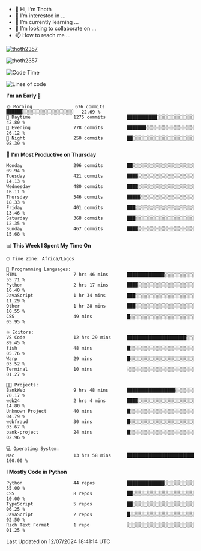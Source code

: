 <!---
thoth2357/thoth2357 is a ✨ special ✨ repository because its `README.md` (this file) appears on your GitHub profile.
You can click the Preview link to take a look at your changes.
--->

- 👋 Hi, I’m Thoth
- 👀 I’m interested in ...
- 🌱 I’m currently learning ...
- 💞️ I’m looking to collaborate on ...
- 📫 How to reach me ...


<p align="left"> <a href="https://github.com/ryo-ma/github-profile-trophy"><img src="https://github-profile-trophy.vercel.app/?username=thoth2357&theme=gruvbox&no-bg=true&no-frame=false&title=MultiLanguage,Commits,Repositories,Stars,Followers,PullRequest,Reviews,Issues" alt="thoth2357" /></a> </p>

<p align="left"> <img src="https://komarev.com/ghpvc/?username=thoth2357&label=Profile%20views&color=0e75b6&style=flat" alt="thoth2357" /> </p>

<!--START_SECTION:waka-->
![Code Time](http://img.shields.io/badge/Code%20Time-3%2C082%20hrs%2015%20mins-blue)

![Lines of code](https://img.shields.io/badge/From%20Hello%20World%20I%27ve%20Written-31.0%20million%20lines%20of%20code-blue)

**I'm an Early 🐤** 

```text
🌞 Morning                676 commits         ██████░░░░░░░░░░░░░░░░░░░   22.69 % 
🌆 Daytime                1275 commits        ███████████░░░░░░░░░░░░░░   42.80 % 
🌃 Evening                778 commits         ███████░░░░░░░░░░░░░░░░░░   26.12 % 
🌙 Night                  250 commits         ██░░░░░░░░░░░░░░░░░░░░░░░   08.39 % 
```
📅 **I'm Most Productive on Thursday** 

```text
Monday                   296 commits         ██░░░░░░░░░░░░░░░░░░░░░░░   09.94 % 
Tuesday                  421 commits         ████░░░░░░░░░░░░░░░░░░░░░   14.13 % 
Wednesday                480 commits         ████░░░░░░░░░░░░░░░░░░░░░   16.11 % 
Thursday                 546 commits         █████░░░░░░░░░░░░░░░░░░░░   18.33 % 
Friday                   401 commits         ███░░░░░░░░░░░░░░░░░░░░░░   13.46 % 
Saturday                 368 commits         ███░░░░░░░░░░░░░░░░░░░░░░   12.35 % 
Sunday                   467 commits         ████░░░░░░░░░░░░░░░░░░░░░   15.68 % 
```


📊 **This Week I Spent My Time On** 

```text
🕑︎ Time Zone: Africa/Lagos

💬 Programming Languages: 
HTML                     7 hrs 46 mins       ██████████████░░░░░░░░░░░   55.71 % 
Python                   2 hrs 17 mins       ████░░░░░░░░░░░░░░░░░░░░░   16.40 % 
JavaScript               1 hr 34 mins        ███░░░░░░░░░░░░░░░░░░░░░░   11.29 % 
Other                    1 hr 28 mins        ███░░░░░░░░░░░░░░░░░░░░░░   10.55 % 
CSS                      49 mins             █░░░░░░░░░░░░░░░░░░░░░░░░   05.95 % 

🔥 Editors: 
VS Code                  12 hrs 29 mins      ██████████████████████░░░   89.45 % 
fish                     48 mins             █░░░░░░░░░░░░░░░░░░░░░░░░   05.76 % 
Warp                     29 mins             █░░░░░░░░░░░░░░░░░░░░░░░░   03.52 % 
Terminal                 10 mins             ░░░░░░░░░░░░░░░░░░░░░░░░░   01.27 % 

🐱‍💻 Projects: 
BankWeb                  9 hrs 48 mins       ██████████████████░░░░░░░   70.17 % 
web24                    2 hrs 4 mins        ████░░░░░░░░░░░░░░░░░░░░░   14.80 % 
Unknown Project          40 mins             █░░░░░░░░░░░░░░░░░░░░░░░░   04.79 % 
webfraud                 30 mins             █░░░░░░░░░░░░░░░░░░░░░░░░   03.67 % 
bank-project             24 mins             █░░░░░░░░░░░░░░░░░░░░░░░░   02.96 % 

💻 Operating System: 
Mac                      13 hrs 58 mins      █████████████████████████   100.00 % 
```

**I Mostly Code in Python** 

```text
Python                   44 repos            ██████████████░░░░░░░░░░░   55.00 % 
CSS                      8 repos             ██░░░░░░░░░░░░░░░░░░░░░░░   10.00 % 
TypeScript               5 repos             ██░░░░░░░░░░░░░░░░░░░░░░░   06.25 % 
JavaScript               2 repos             █░░░░░░░░░░░░░░░░░░░░░░░░   02.50 % 
Rich Text Format         1 repo              ░░░░░░░░░░░░░░░░░░░░░░░░░   01.25 % 
```




 Last Updated on 12/07/2024 18:41:14 UTC
<!--END_SECTION:waka-->
<!--![](http://github-profile-summary-cards.vercel.app/api/cards/profile-details?username=thoth2357&theme=2077)

![](http://github-profile-summary-cards.vercel.app/api/cards/stats?username=thoth2357&theme=2077)![](http://github-profile-summary-cards.vercel.app/api/cards/productive-time?username=thoth2357&theme=2077&utcOffset=8) -->

